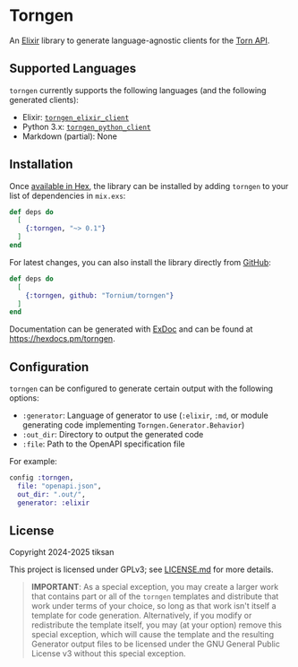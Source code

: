# Torngen
An [Elixir](https://elixir-lang.org) library to generate language-agnostic clients for the [Torn API](https://www.torn.com/swagger/index.html).

## Supported Languages
`torngen` currently supports the following languages (and the following generated clients):
- Elixir: [`torngen_elixir_client`](https://github.com/Tornium/torngen_elixir_client)
- Python 3.x: [`torngen_python_client`](https://github.com/Tornium/torngen_python_client)
- Markdown (partial): None

## Installation
Once [available in Hex](https://hex.pm/docs/publish), the library can be installed
by adding `torngen` to your list of dependencies in `mix.exs`:

```elixir
def deps do
  [
    {:torngen, "~> 0.1"}
  ]
end
```

For latest changes, you can also install the library directly from [GitHub](https://github.com/Tornium/torngen):

```elixir
def deps do
  [
    {:torngen, github: "Tornium/torngen"}
  ]
end
```

Documentation can be generated with [ExDoc](https://github.com/elixir-lang/ex_doc)
and can be found at <https://hexdocs.pm/torngen>.

## Configuration
`torngen` can be configured to generate certain output with the following options:
- `:generator`: Language of generator to use (`:elixir`, `:md`, or module generating code implementing `Torngen.Generator.Behavior`)
- `:out_dir`: Directory to output the generated code
- `:file`: Path to the OpenAPI specification file

For example:
```elixir
config :torngen,
  file: "openapi.json",
  out_dir: ".out/",
  generator: :elixir
```

## License
Copyright 2024-2025 tiksan

This project is licensed under GPLv3; see [LICENSE.md](LICENSE.md) for more details.

> **IMPORTANT**:
> As a special exception, you may create a larger work that contains part or all of the `torngen` templates and distribute that work under terms of your choice, so long as that work isn't itself a template for code generation. Alternatively, if you modify or redistribute the template itself, you may (at your option) remove this special exception, which will cause the template and the resulting Generator output files to be licensed under the GNU General Public License v3 without this special exception.

